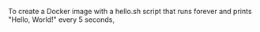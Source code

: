 To create a Docker image with a hello.sh script that runs forever and prints "Hello, World!" every 5 seconds,
